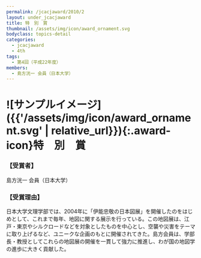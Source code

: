 ```yaml
---
permalink: /jcacjaward/2010/2
layout: under_jcacjaward
title: 特　別　賞
thumbnail: /assets/img/icon/award_ornament.svg
bodyclass: topics-detail
categories:
  - jcacjaward
  - 4th
tags:
  - 第4回（平成22年度）
members:
  - 島方洸一 会員（日本大学）
---
```


# ![サンプルイメージ]({{'/assets/img/icon/award_ornament.svg' | relative_url}}){:.award-icon}特　別　賞

### 【受賞者】

島方洸一 会員（日本大学）

### 【受賞理由】

日本大学文理学部では、2004年に「伊能忠敬の日本図展」を開催したのをはじめとして、これまで毎年、地図に関する展示を行っている。この地図展は、江戸・東京やシルクロードなどを対象としたものを中心とし、空襲や災害をテーマに取り上げるなど、ユニークな企画のもとに開催されてきた。島方会員は、学部長・教授としてこれらの地図展の開催を一貫して強力に推進し、わが国の地図学の進歩に大きく貢献した。
